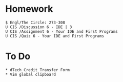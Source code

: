# Homework

    $ Engl/The Circle: 273-308
    U CIS /Discussion 6 - IDE | 3
    U CIS /Assignment 6 - Your IDE and First Programs
    U CIS /Quiz 6 - Your IDE and First Programs
# To Do

    * dTech Credit Transfer Form
    * Vim global clipboard
